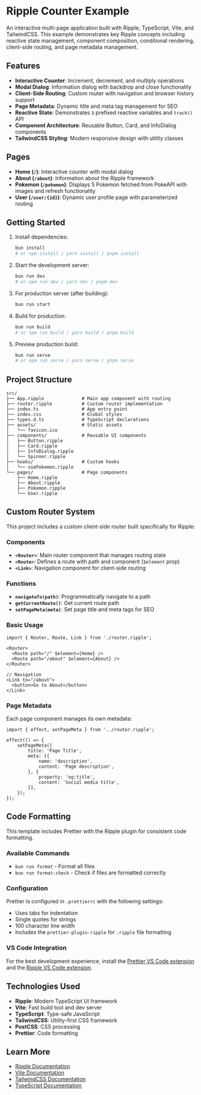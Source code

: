 # Ripple Counter Example

An interactive multi-page application built with Ripple, TypeScript, Vite, and TailwindCSS. This example demonstrates key Ripple concepts including reactive state management, component composition, conditional rendering, client-side routing, and page metadata management.

## Features

- **Interactive Counter**: Increment, decrement, and multiply operations
- **Modal Dialog**: Information dialog with backdrop and close functionality
- **Client-Side Routing**: Custom router with navigation and browser history support
- **Page Metadata**: Dynamic title and meta tag management for SEO
- **Reactive State**: Demonstrates `$` prefixed reactive variables and `track()` API
- **Component Architecture**: Reusable Button, Card, and InfoDialog components
- **TailwindCSS Styling**: Modern responsive design with utility classes

## Pages

- **Home (`/`)**: Interactive counter with modal dialog
- **About (`/about`)**: Information about the Ripple framework
- **Pokemon (`/pokemon`)**: Displays 5 Pokemon fetched from PokeAPI with images and refresh functionality
- **User (`/user/{id}`)**: Dynamic user profile page with parameterized routing

## Getting Started

1. Install dependencies:

    ```bash
    bun install
    # or npm install / yarn install / pnpm install
    ```

2. Start the development server:

    ```bash
    bun run dev
    # or npm run dev / yarn dev / pnpm dev
    ```

3. For production server (after building):

    ```bash
    bun run start
    ```

4. Build for production:

    ```bash
    bun run build
    # or npm run build / yarn build / pnpm build
    ```

5. Preview production build:
    ```bash
    bun run serve
    # or npm run serve / yarn serve / pnpm serve
    ```

## Project Structure

```
src/
├── App.ripple              # Main app component with routing
├── router.ripple           # Custom router implementation
├── index.ts                # App entry point
├── index.css               # Global styles
├── types.d.ts              # TypeScript declarations
├── assets/                 # Static assets
│   └── favicon.ico
├── components/             # Reusable UI components
│   ├── Button.ripple
│   ├── Card.ripple
│   ├── InfoDialog.ripple
│   └── Spinner.ripple
├── hooks/                  # Custom hooks
│   └── usePokemon.ripple
└── pages/                  # Page components
    ├── Home.ripple
    ├── About.ripple
    ├── Pokemon.ripple
    └── User.ripple
```

## Custom Router System

This project includes a custom client-side router built specifically for Ripple:

### Components

- **`<Router>`**: Main router component that manages routing state
- **`<Route>`**: Defines a route with path and component (`$element` prop)
- **`<Link>`**: Navigation component for client-side routing

### Functions

- **`navigateTo(path)`**: Programmatically navigate to a path
- **`getCurrentRoute()`**: Get current route path
- **`setPageMeta(meta)`**: Set page title and meta tags for SEO

### Basic Usage

```ripple
import { Router, Route, Link } from './router.ripple';

<Router>
  <Route path="/" $element={Home} />
  <Route path="/about" $element={About} />
</Router>

// Navigation
<Link to="/about">
  <button>Go to About</button>
</Link>
```

### Page Metadata

Each page component manages its own metadata:

```ripple
import { effect, setPageMeta } from '../router.ripple';

effect(() => {
	setPageMeta({
		title: 'Page Title',
		meta: [{
			name: 'description',
			content: 'Page description',
		}, {
			property: 'og:title',
			content: 'Social media title',
		}],
	});
});
```

## Code Formatting

This template includes Prettier with the Ripple plugin for consistent code formatting.

### Available Commands

- `bun run format` - Format all files
- `bun run format:check` - Check if files are formatted correctly

### Configuration

Prettier is configured in `.prettierrc` with the following settings:

- Uses tabs for indentation
- Single quotes for strings
- 100 character line width
- Includes the `prettier-plugin-ripple` for `.ripple` file formatting

### VS Code Integration

For the best development experience, install the [Prettier VS Code extension](https://marketplace.visualstudio.com/items?itemName=esbenp.prettier-vscode) and the [Ripple VS Code extension](https://marketplace.visualstudio.com/items?itemName=ripplejs.ripple-vscode-plugin).

## Technologies Used

- **Ripple**: Modern TypeScript UI framework
- **Vite**: Fast build tool and dev server
- **TypeScript**: Type-safe JavaScript
- **TailwindCSS**: Utility-first CSS framework
- **PostCSS**: CSS processing
- **Prettier**: Code formatting

## Learn More

- [Ripple Documentation](https://github.com/trueadm/ripple)
- [Vite Documentation](https://vitejs.dev/)
- [TailwindCSS Documentation](https://tailwindcss.com/)
- [TypeScript Documentation](https://www.typescriptlang.org/)
